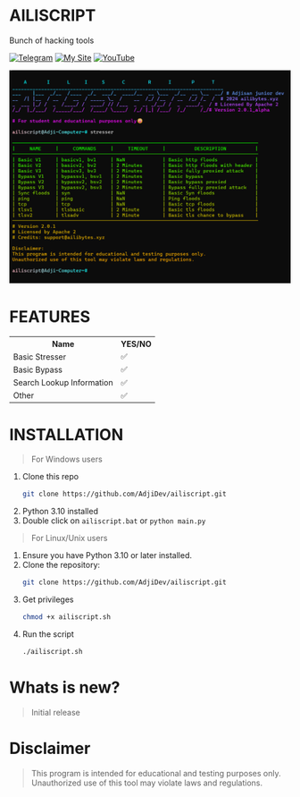 # AILISCRIPT
Bunch of hacking tools

[![Telegram](https://img.shields.io/badge/Telegram-brightgreen)](https://t.me/rizkykianadji)
[![My Site](https://img.shields.io/badge/My%20Site-green)](https://ailibytes.xyz)
[![YouTube](https://img.shields.io/badge/YouTube-brightred)](https://www.youtube.com/channel/rizkykianadji)

![Screenshot](https://github.com/AdjiDev/ailiscript/blob/main/screenshot.png?raw=true)

# FEATURES
<table>
  <tr>
    <th>   Name   </th>
    <th>   YES/NO   </th>
  </tr>
  <tr>
    <td>Basic Stresser</td>
    <td>   ✅   </td>
  </tr>
  <tr>
    <td>Basic Bypass</td>
    <td>   ✅   </td>
  </tr>
  <tr>
    <td>Search Lookup Information</td>
    <td>   ✅   </td>
  </tr>
  <tr>
    <td>   Other   </td>
    <td>   ✅   </td>
  </tr>
</table>

# INSTALLATION

> For Windows users
1. Clone this repo
   ```bash
   git clone https://github.com/AdjiDev/ailiscript.git
   ```
2. Python 3.10 installed
3. Double click on `ailiscript.bat` or `python main.py`

> For Linux/Unix users
1. Ensure you have Python 3.10 or later installed.
2. Clone the repository:
   ```bash
   git clone https://github.com/AdjiDev/ailiscript.git
   ```
3. Get privileges
   ```bash
   chmod +x ailiscript.sh
   ```
4. Run the script
   ```bash
   ./ailiscript.sh
   ```

# Whats is new?
> Initial release

# Disclaimer
> This program is intended for educational and testing purposes only.                                                       
Unauthorized use of this tool may violate laws and regulations.

